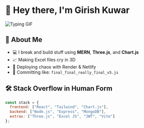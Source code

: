 # 👋 Hey there, I'm Girish Kuwar

![Typing GIF](https://readme-typing-svg.herokuapp.com?font=Fira+Code&duration=2500&pause=1000&color=52B5DF&width=435&lines=Full-stack+Dev+%F0%9F%94%A5;Debugging+my+life+one+line+at+a+time)

## 🧠 About Me

- 💻 I break and build stuff using **MERN**, **Three.js**, and **Chart.js**  
- 📈 Making Excel files cry in 3D  
- 🚀 Deploying chaos with Render & Netlify  
- 🔁 Committing like: `final_final_really_final_v5.js`

## 🛠️ Stack Overflow in Human Form

```js
const stack = {
  frontend: ["React", "Tailwind", "Chart.js"],
  backend: ["Node.js", "Express", "MongoDB"],
  extras: ["Three.js", "Excel JS", "JWT", "Vite"]
};
